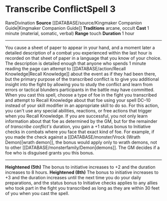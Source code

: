 ﻿---
component:
- Material
- Somatic
- Verbal
duration: 1 hour
heighten: 5th, 8th
heighten_level: 3, 5, 8
id: '1231'
level: '3'
name: Transcribe Conflict
range: touch
rarity: Rare
school: Divination
source: '[[DATABASE/source/Kingmaker Companion Guide|Kingmaker Companion Guide]]'
tradition:
- Arcane
- Occult
trait:
- '[[DATABASE/trait/Divination|Divination]]'
- '[[DATABASE/trait/Rare|Rare]]'
type: Spell

---
# Transcribe Conflict<span class="item-type">Spell 3</span>

<span class="trait-rare item-trait">Rare</span><span class="item-trait">Divination</span>
**Source** [[DATABASE/source/Kingmaker Companion Guide|Kingmaker Companion Guide]]
**Traditions** arcane, occult
**Cast** 1 minute (material, somatic, verbal)
**Range** touch
**Duration** 1 hour

---
You cause a sheet of paper to appear in your hand, and a moment later a detailed description of a combat you experienced within the last hour is recorded on that sheet of paper in a language that you know of your choice. The description is detailed enough that anyone who spends 1 minute reading the page can attempt to [[DATABASE/action/Recall Knowledge|Recall Knowledge]] about the event as if they had been there, but the primary purpose of the transcribed conflict is to give you additional insight into the fight by allowing you to study the conflict and learn from errors or tactical blunders participants in the battle may have committed.
 When you cast this spell, choose a type of foe in the fight you transcribed and attempt to Recall Knowledge about that foe using your spell DC–10 instead of your skill modifier in an appropriate skill to do so. For this action, you can't use any special abilities, reactions, or free actions that trigger when you Recall Knowledge. If you are successful, you not only learn information about that foe as determined by the GM, but for the remainder of _transcribe conflict's_ duration, you gain a +1 status bonus to Initiative checks in combats where you face that exact kind of foe. For example, if you made the check against a [[DATABASE/monster/Vrock (Wrath Demon)|wrath demon]], the bonus would apply only to wrath demons, not to other [[DATABASE/monsterfamily/Demon|demons]]. The GM decides if a foe who is disguised grants you this bonus.

---
**Heightened (5th)** The bonus to initiative increases to +2 and the duration increases to 8 hours.
**Heightened (8th)** The bonus to initiative increases to +3 and the duration increases until the next time you do your daily preparations, and the status bonus to Initiative checks applies to any allies who took part in the fight you transcribed as long as they are within 30 feet of you when you cast the spell.